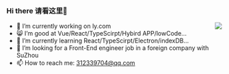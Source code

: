 ### Hi there 请看这里👋
<img align="right" src="https://github-readme-stats.vercel.app/api?username=Kisnnnnn&show_icons=true&icon_color=CE1D2D&text_color=718096&bg_color=ffffff&hide_title=true" />

- 🔭 I’m currently working on ly.com
- 😸 I’m good at Vue/React/TypeScirpt/Hybird APP/lowCode...
- 🌱 I’m currently learning React/TypeScirpt/Electron/indexDB...
- 🤔 I’m looking for a Front-End engineer job in a foreign company with SuZhou
- 📫 How to reach me: 312339704@qq.com

